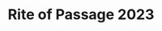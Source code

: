 ---
type: pages
title: "Rite of Passage 2023"
permalink: /2023/Rite-of-Passage
layout: single
classes: wide
author_profile: false
---